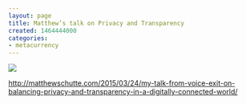 ```yaml
---
layout: page
title: Matthew’s talk on Privacy and Transparency
created: 1464444000
categories:
- metacurrency
---
```


![](/images/2019/09/schutte.jpg)

http://matthewschutte.com/2015/03/24/my-talk-from-voice-exit-on-balancing-privacy-and-transparency-in-a-digitally-connected-world/
